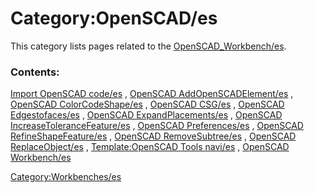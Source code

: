 # Category:OpenSCAD/es
This category lists pages related to the [OpenSCAD\_Workbench/es](OpenSCAD_Workbench/es.md).

### Contents:

[Import OpenSCAD code/es](Import_OpenSCAD_code/es.md) , [OpenSCAD AddOpenSCADElement/es](OpenSCAD_AddOpenSCADElement/es.md) , [OpenSCAD ColorCodeShape/es](OpenSCAD_ColorCodeShape/es.md) , [OpenSCAD CSG/es](OpenSCAD_CSG/es.md) , [OpenSCAD Edgestofaces/es](OpenSCAD_Edgestofaces/es.md) , [OpenSCAD ExpandPlacements/es](OpenSCAD_ExpandPlacements/es.md) , [OpenSCAD IncreaseToleranceFeature/es](OpenSCAD_IncreaseToleranceFeature/es.md) , [OpenSCAD Preferences/es](OpenSCAD_Preferences/es.md) , [OpenSCAD RefineShapeFeature/es](OpenSCAD_RefineShapeFeature/es.md) , [OpenSCAD RemoveSubtree/es](OpenSCAD_RemoveSubtree/es.md) , [OpenSCAD ReplaceObject/es](OpenSCAD_ReplaceObject/es.md) , [Template:OpenSCAD Tools navi/es](Template:OpenSCAD_Tools_navi/es.md) , [OpenSCAD Workbench/es](OpenSCAD_Workbench/es.md)

[Category:Workbenches/es](Category:Workbenches/es.md)
